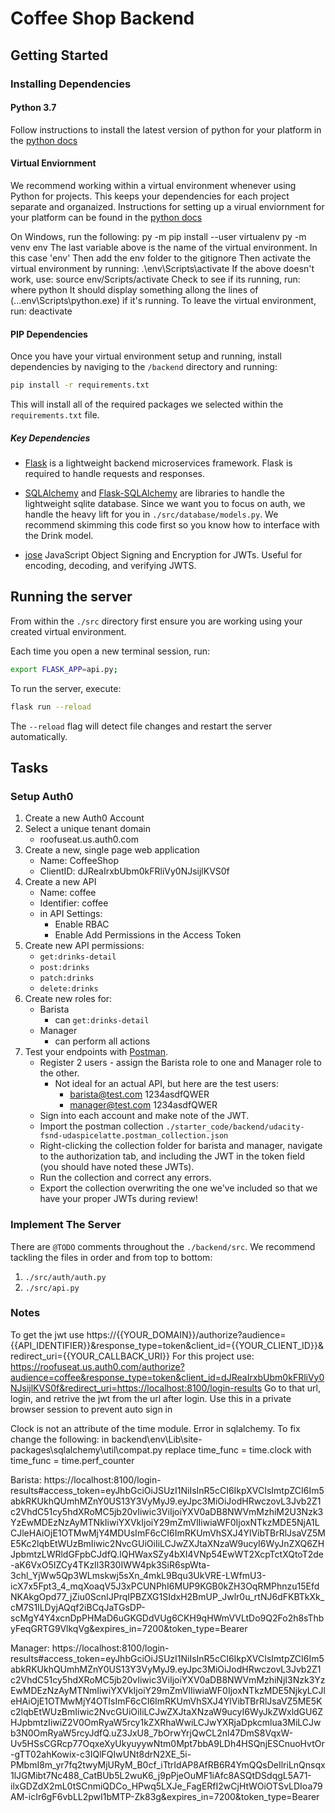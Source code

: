 # Coffee Shop Backend

## Getting Started

### Installing Dependencies

#### Python 3.7

Follow instructions to install the latest version of python for your platform in the [python docs](https://docs.python.org/3/using/unix.html#getting-and-installing-the-latest-version-of-python)

#### Virtual Enviornment

We recommend working within a virtual environment whenever using Python for projects. This keeps your dependencies for each project separate and organaized. Instructions for setting up a virual enviornment for your platform can be found in the [python docs](https://packaging.python.org/guides/installing-using-pip-and-virtual-environments/)

On Windows, run the following:
    py -m pip install --user virtualenv
    py -m venv env
The last variable above is the name of the virtual environment.  In this case 'env'
Then add the env folder to the gitignore
Then activate the virtual environment by running:
    .\env\Scripts\activate
If the above doesn't work, use:
    source env/Scripts/activate
Check to see if its running, run:
    where python
It should display something allong the lines of (...env\Scripts\python.exe) if it's running.
To leave the virtual environment, run:
    deactivate

#### PIP Dependencies

Once you have your virtual environment setup and running, install dependencies by naviging to the `/backend` directory and running:

```bash
pip install -r requirements.txt
```

This will install all of the required packages we selected within the `requirements.txt` file.

##### Key Dependencies

- [Flask](http://flask.pocoo.org/)  is a lightweight backend microservices framework. Flask is required to handle requests and responses.

- [SQLAlchemy](https://www.sqlalchemy.org/) and [Flask-SQLAlchemy](https://flask-sqlalchemy.palletsprojects.com/en/2.x/) are libraries to handle the lightweight sqlite database. Since we want you to focus on auth, we handle the heavy lift for you in `./src/database/models.py`. We recommend skimming this code first so you know how to interface with the Drink model.

- [jose](https://python-jose.readthedocs.io/en/latest/) JavaScript Object Signing and Encryption for JWTs. Useful for encoding, decoding, and verifying JWTS.

## Running the server

From within the `./src` directory first ensure you are working using your created virtual environment.

Each time you open a new terminal session, run:

```bash
export FLASK_APP=api.py;
```

To run the server, execute:

```bash
flask run --reload
```

The `--reload` flag will detect file changes and restart the server automatically.

## Tasks

### Setup Auth0

1. Create a new Auth0 Account
2. Select a unique tenant domain
    - roofuseat.us.auth0.com
3. Create a new, single page web application
    - Name: CoffeeShop
    - ClientID: dJReaIrxbUbm0kFRliVy0NJsijlKVS0f
4. Create a new API
    - Name: coffee
    - Identifier: coffee
    - in API Settings:
        - Enable RBAC
        - Enable Add Permissions in the Access Token
5. Create new API permissions:
    - `get:drinks-detail`
    - `post:drinks`
    - `patch:drinks`
    - `delete:drinks`
6. Create new roles for:
    - Barista
        - can `get:drinks-detail`
    - Manager 
        - can perform all actions
7. Test your endpoints with [Postman](https://getpostman.com). 
    - Register 2 users - assign the Barista role to one and Manager role to the other.
         - Not ideal for an actual API, but here are the test users:
            - barista@test.com 1234asdfQWER
            - manager@test.com 1234asdfQWER
    - Sign into each account and make note of the JWT.
    - Import the postman collection `./starter_code/backend/udacity-fsnd-udaspicelatte.postman_collection.json`
    - Right-clicking the collection folder for barista and manager, navigate to the authorization tab, and including the JWT in the token field (you should have noted these JWTs).
    - Run the collection and correct any errors.
    - Export the collection overwriting the one we've included so that we have your proper JWTs during review!

### Implement The Server

There are `@TODO` comments throughout the `./backend/src`. We recommend tackling the files in order and from top to bottom:

1. `./src/auth/auth.py`
2. `./src/api.py`

### Notes
To get the jwt use
https://{{YOUR_DOMAIN}}/authorize?audience={{API_IDENTIFIER}}&response_type=token&client_id={{YOUR_CLIENT_ID}}&
redirect_uri={{YOUR_CALLBACK_URI}}
For this project use: https://roofuseat.us.auth0.com/authorize?audience=coffee&response_type=token&client_id=dJReaIrxbUbm0kFRliVy0NJsijlKVS0f&redirect_uri=https://localhost:8100/login-results
Go to that url, login, and retrive the jwt from the url after login.
Use this in a private browser session to prevent auto sign in

Clock is not an attribute of the time module.  Error in sqlalchemy.  To fix change the following:
in backend\env\Lib\site-packages\sqlalchemy\util\compat.py
replace time_func = time.clock
with time_func = time.perf_counter

Barista: https://localhost:8100/login-results#access_token=eyJhbGciOiJSUzI1NiIsInR5cCI6IkpXVCIsImtpZCI6Im5abkRKUkhQUmhMZnY0US13Y3VyMyJ9.eyJpc3MiOiJodHRwczovL3Jvb2Z1c2VhdC51cy5hdXRoMC5jb20vIiwic3ViIjoiYXV0aDB8NWVmMzhiM2U3Nzk3YzEwMDEzNzAyMTNkIiwiYXVkIjoiY29mZmVlIiwiaWF0IjoxNTkzMDE5NjA1LCJleHAiOjE1OTMwMjY4MDUsImF6cCI6ImRKUmVhSXJ4YlVibTBrRlJsaVZ5ME5Kc2lqbEtWUzBmIiwic2NvcGUiOiIiLCJwZXJtaXNzaW9ucyI6WyJnZXQ6ZHJpbmtzLWRldGFpbCJdfQ.IQHWaxSZy4bXI4VNp54EwWT2XcpTctXQtoT2de-aK6VxO5IZCy4TKzIl3R30IWW4pk3SiR6spWta-3chl_YjWw5Qp3WLmskwj5sXn_4mkL9Bqu3UkVRE-LWfmU3-icX7x5Fpt3_4_mqXoaqV5J3xPCUNPhI6MUP9KGB0kZH3OqRMPhnzu15EfdNKAkgOpd77_jZiu0ScnIJPrqIPBZXG1SIdxH2BmUP_Jwlr0u_rtNJ6dFKBTkXk_cM7S1lLDyjAQqf2iBCqJaTGsDP-scMgY4Y4xcnDpPHMaD6uGKGDdVUg6CKH9qHWmVVLtDo9Q2Fo2h8sThbyFeqGRTG9VlkqVg&expires_in=7200&token_type=Bearer

Manager: https://localhost:8100/login-results#access_token=eyJhbGciOiJSUzI1NiIsInR5cCI6IkpXVCIsImtpZCI6Im5abkRKUkhQUmhMZnY0US13Y3VyMyJ9.eyJpc3MiOiJodHRwczovL3Jvb2Z1c2VhdC51cy5hdXRoMC5jb20vIiwic3ViIjoiYXV0aDB8NWVmMzhiNjI3Nzk3YzEwMDEzNzAyMTNmIiwiYXVkIjoiY29mZmVlIiwiaWF0IjoxNTkzMDE5NjkyLCJleHAiOjE1OTMwMjY4OTIsImF6cCI6ImRKUmVhSXJ4YlVibTBrRlJsaVZ5ME5Kc2lqbEtWUzBmIiwic2NvcGUiOiIiLCJwZXJtaXNzaW9ucyI6WyJkZWxldGU6ZHJpbmtzIiwiZ2V0OmRyaW5rcy1kZXRhaWwiLCJwYXRjaDpkcmlua3MiLCJwb3N0OmRyaW5rcyJdfQ.uZ3JxU8_7bOrwYrjQwCL2nl47DmS8VqxW-Uv5HSsCGRcp77OqxeXyUkyuyywNtm0Mpt7bbA9LDh4HSQnjESCnuoHvtOr-gTT02ahKowix-c3IQlFQIwUNt8drN2XE_5i-PMbmI8m_yr7fq2twyMjURyM_B0cf_iTtrIdAP8AfRB6R4YmQQsDeIlriLnQnsqx1lJGMibt7Nc488_CatBUb5L2wuK6_j9pPjeOuMF1iAfc8ASQtDSdqgL5A71-ilxGDZdX2mL0tSCnmiQDCo_HPwq5LXJe_FagERfI2wCjHtWOiOTSvLDIoa79AM-icIr6gF6vbLL2pwI1bMTP-Zk83g&expires_in=7200&token_type=Bearer